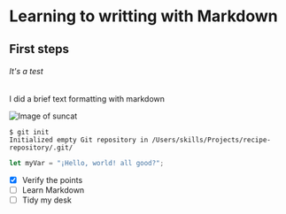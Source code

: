 # Learning to writting with Markdown

## First steps

###### It's a test 

I did a brief text formatting with markdown

![Image of suncat](https://s3.coinmarketcap.com/static-gravity/image/c2f037194b3641ca968553b1451e6334.jpg)

```
$ git init
Initialized empty Git repository in /Users/skills/Projects/recipe-repository/.git/
```

``` javascript
let myVar = "¡Hello, world! all good?";
```

- [x] Verify the points
- [ ] Learn Markdown
- [ ] Tidy my desk 
